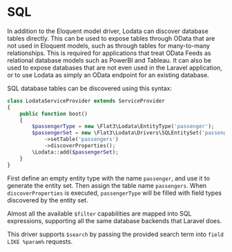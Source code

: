 # SQL

In addition to the Eloquent model driver, Lodata can discover database tables directly. This can be used to expose
tables through OData that are not used in Eloquent models, such as through tables for many-to-many relationships. This is required
for applications that treat OData Feeds as relational database models such as PowerBI and Tableau. It can also be used to expose
databases that are not even used in the Laravel application, or to use Lodata as simply an OData endpoint for an existing database.

SQL database tables can be discovered using this syntax:

```php
class LodataServiceProvider extends ServiceProvider
{
    public function boot()
    {
        $passengerType = new \Flat3\Lodata\EntityType('passenger');
        $passengerSet = new \Flat3\Lodata\Drivers\SQLEntitySet('passengers', $passengerType)
            ->setTable('passengers')
            ->discoverProperties();
        \Lodata::add($passengerSet);
    }
}
```

First define an empty entity type with the name `passenger`, and use it to generate the entity set.
Then assign the table name `passengers`. When `discoverProperties` is executed, `passengerType` will be filled with field
types discovered by the entity set.

Almost all the available `$filter` capabilities are mapped into SQL expressions, supporting all the same database
backends that Laravel does.

This driver supports `$search` by passing the provided search term into `field LIKE %param%` requests.

